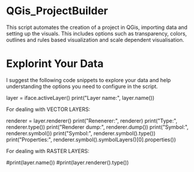 # QGis_ProjectBuilder
This script automates the creation of a project in QGis, importing data and setting up the visuals. This includes options such as transparency, colors, outlines and rules based visualization and scale dependent visualisation.


# Explorint Your Data

I suggest the following code snippets to explore your data and help understanding the options you need to configure in the script.

layer = iface.activeLayer()
print("Layer name:", layer.name())

For dealing with VECTOR LAYERS:

renderer = layer.renderer()
print("Renenerer:", renderer)
print("Type:", renderer.type())
print("Renderer dump:", renderer.dump())
print("Symbol:", renderer.symbol())
print("Symbol:", renderer.symbol().type())
print("Properties:", renderer.symbol().symbolLayers()[0].properties())


For dealing with RASTER LAYERS:

#print(layer.name())
#print(layer.renderer().type())
